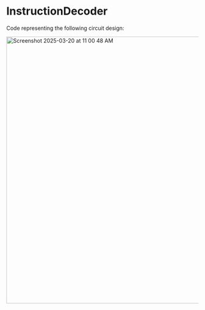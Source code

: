 # InstructionDecoder
Code representing the following circuit design:

<img width="701" alt="Screenshot 2025-03-20 at 11 00 48 AM" src="https://github.com/user-attachments/assets/10a34db4-1b67-4bff-8875-bcb55c999f4d" />
